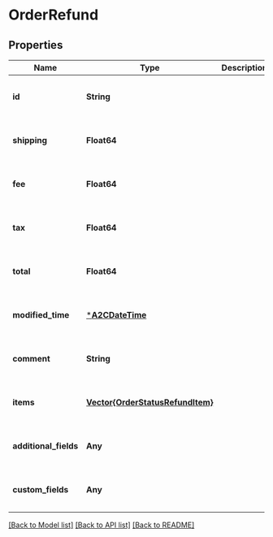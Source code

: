 # OrderRefund


## Properties
Name | Type | Description | Notes
------------ | ------------- | ------------- | -------------
**id** | **String** |  | [optional] [default to nothing]
**shipping** | **Float64** |  | [optional] [default to nothing]
**fee** | **Float64** |  | [optional] [default to nothing]
**tax** | **Float64** |  | [optional] [default to nothing]
**total** | **Float64** |  | [optional] [default to nothing]
**modified_time** | [***A2CDateTime**](A2CDateTime.md) |  | [optional] [default to nothing]
**comment** | **String** |  | [optional] [default to nothing]
**items** | [**Vector{OrderStatusRefundItem}**](OrderStatusRefundItem.md) |  | [optional] [default to nothing]
**additional_fields** | **Any** |  | [optional] [default to nothing]
**custom_fields** | **Any** |  | [optional] [default to nothing]


[[Back to Model list]](../README.md#models) [[Back to API list]](../README.md#api-endpoints) [[Back to README]](../README.md)


